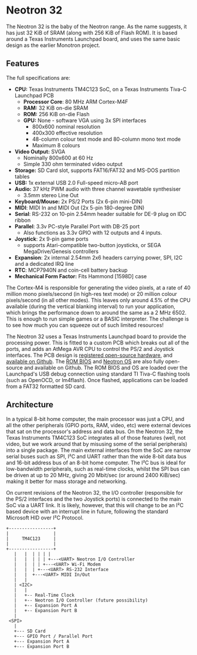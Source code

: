 # Neotron 32

The Neotron 32 is the baby of the Neotron range. As the name suggests, it has just 32 KiB of SRAM (along with 256 KiB of Flash ROM). It is based around a Texas Instruments Launchpad board, and uses the same basic design as the earlier Monotron project.

## Features

The full specifications are:

* **CPU:** Texas Instruments TM4C123 SoC, on a Texas Instruments Tiva-C Launchpad PCB
  * **Processor Core**: 80 MHz ARM Cortex-M4F
  * **RAM:** 32 KiB on-die SRAM
  * **ROM:** 256 KiB on-die Flash
  * **GPU:** None - software VGA using 3x SPI interfaces
    * 800x600 nominal resolution
    * 400x300 effective resolution
    * 48-column colour text mode and 80-column mono text mode
    * Maximum 8 colours
* **Video Output:** SVGA
  * Nominally 800x600 at 60 Hz
  * Simple 330 ohm terminated video output
* **Storage:** SD Card slot, supports FAT16/FAT32 and MS-DOS partition tables
* **USB:** 1x external USB 2.0 Full-speed micro-AB port
* **Audio:** 37 kHz PWM audio with three channel wavetable synthesiser
  * 3.5mm stereo Line Out
* **Keyboard/Mouse:** 2x PS/2 Ports (2x 6-pin mini-DIN)
* **MIDI**: MIDI In and MIDI Out (2x 5-pin 180-degree DIN)
* **Serial**: RS-232 on 10-pin 2.54mm header suitable for DE-9 plug on IDC ribbon
* **Parallel**: 3.3v PC-style Parallel Port with DB-25 port
  * Also functions as 3.3v GPIO with 12 outputs and 4 inputs.
* **Joystick**: 2x 9-pin game ports
  * supports Atari-compatible two-button joysticks, or SEGA MegaDrive/Genesis controllers
* **Expansion**: 2x internal 2.54mm 2x6 headers carrying power, SPI, I2C and a dedicated IRQ line
* **RTC**: MCP7940N and coin-cell battery backup
* **Mechanical Form Factor:** Fits Hammond [1598D] case

The Cortex-M4 is responsible for generating the video pixels, at a rate of 40 million mono pixels/second (in high-res text mode) or 20 million colour pixels/second (in all other modes). This leaves only around 4.5% of the CPU available (during the vertical blanking interval) to run your application, which brings the performance down to around the same as a 2 MHz 6502. This is enough to run simple games or a BASIC interpreter. The challenge is to see how much you can squeeze out of such limited resources!

The Neotron 32 uses a Texas Instruments Launchpad board to provide the processing power. This is fitted to a custom PCB which breaks out all of the ports, and adds an AtMega AVR CPU to control the PS/2 and Joystick interfaces. The PCB design is [registered open-source hardware], and [available on Github]. The [ROM BIOS] and [Neotron OS] are also fully open-source and available on Github. The ROM BIOS and OS are loaded over the Launchpad's USB debug connection using standard TI Tiva-C flashing tools (such as OpenOCD, or lm4flash). Once flashed, applications can be loaded from a FAT32 formatted SD card.

[registered open-source hardware]: https://certification.oshwa.org/uk000007.html
[available on Github]: https://github.com/neotron-compute/neotron-32-hardware
[ROM BIOS]: https://github.com/neotron-compute/neotron-32-bios
[Neotron OS]: https://github.com/neotron-compute/neotron-os

## Architecture

In a typical 8-bit home computer, the main processor was just a CPU, and all the other peripherals (GPIO ports, RAM, video, etc) were external devices that sat on the processor's address and data bus. On the Neotron 32, the Texas Instruments TM4C123 SoC integrates all of those features (well, not video, but we work around that by misusing some of the serial peripherals) into a single package. The main external interfaces from the SoC are narrow serial buses such as SPI, I²C and UART rather than the wide 8-bit data bus and 16-bit address bus of an 8-bit home computer. The I²C bus is ideal for low-bandwidth peripherals, such as real-time clocks, whilst the SPI bus can be driven at up to 20 MHz, giving 20 Mbit/sec (or around 2400 KiB/sec) making it better for mass storage and networking.

On current revisions of the Neotron 32, the I/O controller (responsible for the PS/2 interfaces and the two Joystick ports) is connected to the main SoC via a UART link. It is likely, however, that this will change to be an I²C based device with an interrupt line in future, following the standard Microsoft HID over I²C Protocol.

```
+-----------------+
|                 |
|     TM4C123     |
|                 |
+-----------------+
   |   |  | | | |
   |   |  | | | +---<UART> Neotron I/O Controller
   |   |  | | +---<UART> Wi-Fi Modem
   |   |  | +---<UART> RS-232 Interface
   |   |  +---<UART> MIDI In/Out
   |   |
   | <I2C>
   |   |
   |   +-- Real-Time Clock
   |   +-- Neotron I/O Controller (future possibility)
   |   +-- Expansion Port A
   |   +-- Expansion Port B
   |
 <SPI>
   |
   +--- SD Card
   +--- GPIO Port / Parallel Port
   +--- Expansion Port A
   +--- Expansion Port B
```

